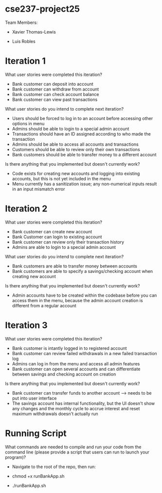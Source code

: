 # cse237-project25

Team Members:

* Xavier Thomas-Lewis

* Luis Robles

# Iteration 1
What user stories were completed this iteration?
* Bank customer can deposit into account
* Bank customer can withdraw from account
* Bank customer can check account balance
* Bank customer can view past transactions
  
What user stories do you intend to complete next iteration?
* Users should be forced to log in to an account before accessing other options in menu
* Admins should be able to login to a special admin account
* Transactions should have an ID assigned according to who made the transaction
* Admins should be able to access all accounts and transactions
* Customers should be able to review only their own transactions
* Bank customers should be able to transfer money to a different account

Is there anything that you implemented but doesn't currently work?
* Code exists for creating new accounts and logging into existing accounts, but this is not yet included in the menu
* Menu currently has a sanitization issue; any non-numerical inputs result in an input mismatch error

# Iteration 2
What user stories were completed this iteration?
* Bank customer can create new account
* Bank Customer can login to existing account
* Bank customer can review only their transaction history
* Admins are able to login to a special admin account
  
What user stories do you intend to complete next iteration?
* Bank customers are able to transfer money between accounts
* Bank customers are able to specify a savings/checking account when creating new account

Is there anything that you implemented but doesn't currently work?
* Admin accounts have to be created within the codebase before you can access them in the menu, because the admin account creation is different from a regular account

# Iteration 3
What user stories were completed this iteration?
* Bank customer is intantly logged in to registered account
* Bank customer can review failed withdrawals in a new failed transaction log
* Admins can log in from the menu and access all admin features
* Bank customer can open several accounts and can differentiate between savings and checking account on creation

Is there anything that you implemented but doesn't currently work?
* Bank customer can transfer funds to another account --> needs to be put into user interface
* The savings account has internal functionality, but the UI doesn't show any changes and the monthly cycle to accrue interest and reset maximum withdrawals doesn't actually run

# Running Script
What commands are needed to compile and run your code from the command line (please provide a script that users can run to launch your program)?

* Navigate to the root of the repo, then run: 

* chmod +x runBankApp.sh

* ./runBankApp.sh
